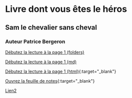 # Livre dont vous êtes le héros

## Sam le chevalier sans cheval

### Auteur Patrice Bergeron

[Débutez la lecture à la page 1 (folders)](/1/)

[Débutez la lecture à la page 1 (md)](/sam/1.html)

[Débutez la lecture à la page 1 (html)](/html/1.html/){:target="_blank"}

[Ouvrez la feuille de notes](/sam.html/){:target="_blank"}

[Lien2](/livre/)

